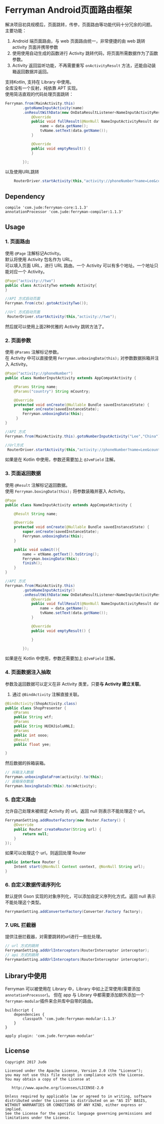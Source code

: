 # Ferryman Android页面路由框架

解决项目初具规模后，页面跳转，传参，页面路由等功能代码十分冗余的问题。  
主要功能：

1. Android 端页面路由，与 web 页面路由统一，非常便捷的由 web 跳转 activity 页面并携带参数
2. 使用使用自动生成的函数进行 Activity 跳转代码，将页面所需数据作为了函数参数。
3. Activity 返回监听功能，不再需要重写 `onActivityResult` 方法，还能自动装箱返回数据并返回。

支持Kotlin, 支持在 Library 中使用。  
全库没有一个反射，纯依靠 APT 实现。  
使用简洁直观的代码处理页面跳转：
```java
Ferryman.from(MainActivity.this)
        .gotoNameInputActivity(name)
        .onResultWithData(new OnDataResultListener<NameInputActivityResult>() {
            @Override
            public void fullResult(@NonNull NameInputActivityResult data) {
                name = data.getName();
                tvName.setText(data.getName());
            }

            @Override
            public void emptyResult() {
            }

        });
```  
以及使用URL跳转
```java
    RouterDriver.startActivity(this,"activity://phoneNumber?name=Lee&country=China");
```
## Dependency

    compile 'com.jude:ferryman-core:1.1.3'
    annotationProcessor 'com.jude:ferryman-compiler:1.1.3'

## Usage

### 1. 页面路由
使用 `@Page` 注解标记Activity。  
默认将使用 Activity 包名作为 URL。  
可以填入页面 URL，进行 URL 路由。一个 Activity 可以有多个地址。一个地址只能对应一个 Activity。  
```java
@Page("activity://two")
public class ActivityTwo extends Activity{
}

//API 方式启动页面
Ferryman.from(ctx).gotoActivityTwo());

//Url 方式启动页面
 RouterDriver.startActivity(this,"activity://two");
```
然后就可以使用上面2种优雅的 Activity 跳转方法了。

### 2. 页面参数
使用 `@Params` 注解标记参数。  
在 Activity 中可以直接使用 `Ferryman.unboxingData(this);` 对参数数据拆箱并注入 Activity。    
```java
@Page("activity://phoneNumber")
public class NumberInputActivity extends AppCompatActivity {

    @Params String name;
    @Params("country") String mCountry;

    @Override
    protected void onCreate(@Nullable Bundle savedInstanceState) {
        super.onCreate(savedInstanceState);
        Ferryman.unboxingData(this);
     }
}

//API 方式
Ferryman.from(MainActivity.this).gotoNumberInputActivity("Lee","China");

//Url方式
 RouterDriver.startActivity(this,"activity://phoneNumber?name=Lee&country=China");

```
如果是在 Kotlin 中使用，参数还需要加上 `@JvmField` 注解。

### 3. 页面返回数据
使用 `@Result` 注解标记返回数据。  
使用 `Ferryman.boxingData(this);` 将参数装箱并塞入 Activity。  
```java
@Page
public class NameInputActivity extends AppCompatActivity {

    @Result String name;

    @Override
    protected void onCreate(@Nullable Bundle savedInstanceState) {
        super.onCreate(savedInstanceState);
        Ferryman.unboxingData(this);
    }

    public void submit(){
        name = etName.getText().toString();
        Ferryman.boxingData(this);
        finish();
    }
}

//API 方式
Ferryman.from(MainActivity.this)
        .gotoNameInputActivity()
        .onResultWithData(new OnDataResultListener<NameInputActivityResult>() {
            @Override
            public void fullResult(@NonNull NameInputActivityResult data) {
                name = data.getName();
                tvName.setText(data.getName());
            }

            @Override
            public void emptyResult() {

            }

        });
```
如果是在 Kotlin 中使用，参数还需要加上 `@JvmField` 注解。

### 4. 页面数据注入抽取
参数及返回数据可以定义在非 Activity 类里，只要**与 Activity 建立关联**。  
1. 通过 `@BindActivity` 注解直接关联。
```java
@BindActivity(ShopActivity.class)
public class ShopPresenter {
    @Params
    public String wtf;
    @Params
    public String HUIHJioluHNLI;
    @Params
    public int oooo;
    @Result
    public float yee;

}
```
然后数据的拆箱装箱。  
```java
// 拆箱注入数据
Ferryman.unboxingDataFrom(activity).to(this);
// 装箱保存数据
Ferryman.boxingDataIn(this).to(mActivity);
```
### 5. 自定义路由
允许自己处理未被绑定 Activity 的 url。返回 null 则表示不能处理这个 url。  
```java
FerrymanSetting.addRouterFactory(new Router.Factory() {
    @Override
    public Router createRouter(String url) {
        return null;
    }
});
```
如果可以处理这个 url，则返回处理 Router  
```java
public interface Router {
    Intent start(@NonNull Context context, @NonNull String url);
}
```
### 6. 自定义数据传递序列化
默认提供 Gson 实现的对象序列化，可以添加自定义序列化方式。返回 null 表示不能处理这个类型。  
```java
FerrymanSetting.addConverterFactory(Converter.Factory factory);
```

### 7. URL 拦截器
提供注册拦截器，对需要跳转的url进行一些批处理。
```java
// url 方式的跳转
FerrymanSetting.addUrlInterceptors(RouterInterceptor interceptor);
// api 方式的跳转
FerrymanSetting.addUrlInterceptors(RouterInterceptor interceptor);
```

## Library中使用
Ferryman 可以被使用在 Library 中，Library 中如上正常使用(需要添加 `annotationProcessor`)。
但在 app 与 Library 中都需要添加额外添加一个`ferryman-modular`插件来合并库中自带的路由。
```grovvy
buildscript {
    dependencies {
        classpath 'com.jude:ferryman-modular:1.1.3'
    }
}

apply plugin: 'com.jude.ferryman-modular'

```

License
-------

    Copyright 2017 Jude

    Licensed under the Apache License, Version 2.0 (the "License");
    you may not use this file except in compliance with the License.
    You may obtain a copy of the License at

       http://www.apache.org/licenses/LICENSE-2.0

    Unless required by applicable law or agreed to in writing, software
    distributed under the License is distributed on an "AS IS" BASIS,
    WITHOUT WARRANTIES OR CONDITIONS OF ANY KIND, either express or implied.
    See the License for the specific language governing permissions and
    limitations under the License.

